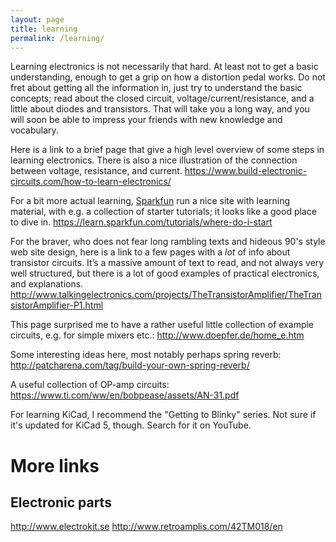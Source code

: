 ```yaml
---
layout: page
title: learning
permalink: /learning/
---
```



Learning electronics is not necessarily that hard. At least not to get a basic understanding, enough to get a grip on how a distortion pedal works. Do not fret about getting all the information in, just try to understand the basic concepts; read about the closed circuit, voltage/current/resistance, and a little about diodes and transistors. That will take you a long way, and you will soon be able to impress your friends with new knowledge and vocabulary.

Here is a link to a brief page that give a high level overview of some steps in learning electronics. There is also a nice illustration of the connection between voltage, resistance, and current. 
<https://www.build-electronic-circuits.com/how-to-learn-electronics/>

For a bit more actual learning, [Sparkfun](https://www.sparkfun.com) run a nice site with learning material, with e.g. a collection of starter tutorials; it looks like a good place to dive in.
<https://learn.sparkfun.com/tutorials/where-do-i-start>


For the braver, who does not fear long rambling texts and hideous 90's style web site design, here is a link to a few pages with a _lot_ of info about transistor circuits. It’s a massive amount of text to read, and not always very well structured, but there is a lot of good examples of practical electronics, and explanations. 
<http://www.talkingelectronics.com/projects/TheTransistorAmplifier/TheTransistorAmplifier-P1.html>


This page surprised me to have a rather useful little collection of example circuits, e.g. for simple mixers etc.: 
<http://www.doepfer.de/home_e.htm>

Some interesting ideas here, most notably perhaps spring reverb:
<http://patcharena.com/tag/build-your-own-spring-reverb/>


A useful collection of OP-amp circuits: 
<https://www.ti.com/ww/en/bobpease/assets/AN-31.pdf>

For learning KiCad, I recommend the "Getting to Blinky" series. Not sure if it's updated for KiCad 5, though. Search for it on YouTube.


# More links

## Electronic parts

<http://www.electrokit.se>
<http://www.retroamplis.com/42TM018/en>
